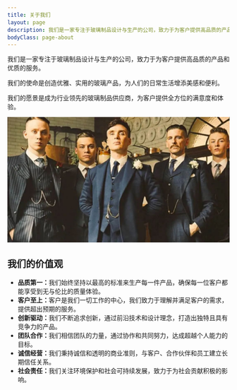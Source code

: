 ```yaml
---
title: 关于我们
layout: page
description: 我们是一家专注于玻璃制品设计与生产的公司，致力于为客户提供高品质的产品和优质的服务。
bodyClass: page-about
---
```


<div class="intro">
  <div class="container">
    <div class="row justify-content-start">
      <div class="col-12 col-md-7 col-lg-6 order-2 order-md-1">
        <p>我们是一家专注于玻璃制品设计与生产的公司，致力于为客户提供高品质的产品和优质的服务。</p>
        <p>我们的使命是创造优雅、实用的玻璃产品，为人们的日常生活增添美感和便利。</p>
        <p>我们的愿景是成为行业领先的玻璃制品供应商，为客户提供全方位的满意度和体验。</p>
      </div>
      <div class="col-12 col-md-5 col-lg-6 order-1 order-md-2 position-relative">
        <img alt="关于我们" class="intro-image" src="/assets/images/team.jpg" />
      </div>
    </div>
  </div>
</div>

<div class="container pt-6 pb-6">
  <div class="row">
    <div class="col-12">
      <h2>我们的价值观</h2>
      <ul>
        <li><strong>品质第一：</strong>我们始终坚持以最高的标准来生产每一件产品，确保每一位客户都能享受到无与伦比的质量体验。</li>
        <li><strong>客户至上：</strong>客户是我们一切工作的中心，我们致力于理解并满足客户的需求，提供超出预期的服务。</li>
        <li><strong>创新驱动：</strong>我们不断追求创新，通过前沿技术和设计理念，打造出独特且具有竞争力的产品。</li>
        <li><strong>团队合作：</strong>我们相信团队的力量，通过协作和共同努力，达成超越个人能力的目标。</li>
        <li><strong>诚信经营：</strong>我们秉持诚信和透明的商业准则，与客户、合作伙伴和员工建立长期信任关系。</li>
        <li><strong>社会责任：</strong>我们关注环境保护和社会可持续发展，致力于为社会贡献积极的影响。</li>
      </ul>
    </div>
  </div>
</div>
